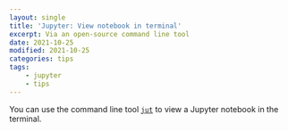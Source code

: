```yaml
---
layout: single
title: 'Jupyter: View notebook in terminal'
excerpt: Via an open-source command line tool
date: 2021-10-25
modified: 2021-10-25
categories: tips
tags:
    - jupyter
    - tips
---
```


You can use the command line tool
[`jut`](https://github.com/kracekumar/jut) to view a Jupyter notebook
in the terminal.
